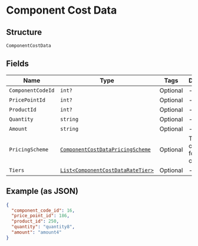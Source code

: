 
# Component Cost Data

## Structure

`ComponentCostData`

## Fields

| Name | Type | Tags | Description |
|  --- | --- | --- | --- |
| `ComponentCodeId` | `int?` | Optional | - |
| `PricePointId` | `int?` | Optional | - |
| `ProductId` | `int?` | Optional | - |
| `Quantity` | `string` | Optional | - |
| `Amount` | `string` | Optional | - |
| `PricingScheme` | [`ComponentCostDataPricingScheme`](../../doc/models/containers/component-cost-data-pricing-scheme.md) | Optional | This is a container for one-of cases. |
| `Tiers` | [`List<ComponentCostDataRateTier>`](../../doc/models/component-cost-data-rate-tier.md) | Optional | - |

## Example (as JSON)

```json
{
  "component_code_id": 16,
  "price_point_id": 186,
  "product_id": 250,
  "quantity": "quantity8",
  "amount": "amount4"
}
```

